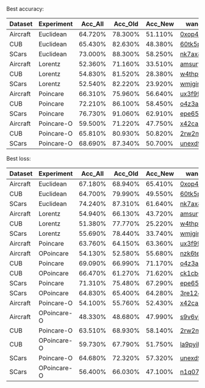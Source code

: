 
Best accuracy:

| Dataset  | Experiment | Acc_All | Acc_Old | Acc_New | wandb                                                                  |
| -------- | ---------- | ------- | ------- | ------- | ---------------------------------------------------------------------- |
| Aircraft | Euclidean  | 64.720% | 78.300% | 51.110% | [0xop4f8w](https://wandb.ai/mohamaddalal/Hyperbolic_GCD/runs/0xop4f8w) |
| CUB      | Euclidean  | 65.430% | 82.630% | 48.380% | [60tk5pbv](https://wandb.ai/mohamaddalal/Hyperbolic_GCD/runs/60tk5pbv) |
| SCars    | Euclidean  | 73.000% | 88.300% | 58.250% | [nk7ax8n3](https://wandb.ai/mohamaddalal/Hyperbolic_GCD/runs/nk7ax8n3) |
| Aircraft | Lorentz    | 52.360% | 71.160% | 33.510% | [amsuryec](https://wandb.ai/mohamaddalal/Hyperbolic_GCD/runs/amsuryec) |
| CUB      | Lorentz    | 54.830% | 81.520% | 28.380% | [w4thpt2d](https://wandb.ai/mohamaddalal/Hyperbolic_GCD/runs/w4thpt2d) |
| SCars    | Lorentz    | 52.540% | 82.220% | 23.920% | [wmjgim1g](https://wandb.ai/mohamaddalal/Hyperbolic_GCD/runs/wmjgim1g) |
| Aircraft | Poincare   | 66.310% | 75.960% | 56.640% | [ux3f99i2](https://wandb.ai/mohamaddalal/Hyperbolic_GCD/runs/ux3f99i2) |
| CUB      | Poincare   | 72.210% | 86.100% | 58.450% | [o4z3a8lt](https://wandb.ai/mohamaddalal/Hyperbolic_GCD/runs/o4z3a8lt) |
| SCars    | Poincare   | 76.730% | 91.060% | 62.910% | [epe65k3y](https://wandb.ai/mohamaddalal/Hyperbolic_GCD/runs/epe65k3y) |
| Aircraft | Poincare-O | 59.500% | 71.220% | 47.750% | [x42ca55e](https://wandb.ai/mohamaddalal/Hyperbolic_GCD/runs/x42ca55e) |
| CUB      | Poincare-O | 65.810% | 80.930% | 50.820% | [2rw2m0sd](https://wandb.ai/mohamaddalal/Hyperbolic_GCD/runs/2rw2m0sd) |
| SCars    | Poincare-O | 68.690% | 87.340% | 50.700% | [unexd9n5](https://wandb.ai/mohamaddalal/Hyperbolic_GCD/runs/unexd9n5) |


Best loss:

| Dataset  | Experiment  | Acc_All | Acc_Old | Acc_New | wandb                                                                  |
| -------- | ----------- | ------- | ------- | ------- | ---------------------------------------------------------------------- |
| Aircraft | Euclidean   | 67.180% | 68.940% | 65.410% | [0xop4f8w](https://wandb.ai/mohamaddalal/Hyperbolic_GCD/runs/0xop4f8w) |
| CUB      | Euclidean   | 64.700% | 79.990% | 49.550% | [60tk5pbv](https://wandb.ai/mohamaddalal/Hyperbolic_GCD/runs/60tk5pbv) |
| SCars    | Euclidean   | 74.240% | 87.310% | 61.640% | [nk7ax8n3](https://wandb.ai/mohamaddalal/Hyperbolic_GCD/runs/nk7ax8n3) |
| Aircraft | Lorentz     | 54.940% | 66.130% | 43.720% | [amsuryec](https://wandb.ai/mohamaddalal/Hyperbolic_GCD/runs/amsuryec) |
| CUB      | Lorentz     | 51.380% | 77.770% | 25.220% | [w4thpt2d](https://wandb.ai/mohamaddalal/Hyperbolic_GCD/runs/w4thpt2d) |
| SCars    | Lorentz     | 55.690% | 78.440% | 33.740% | [wmjgim1g](https://wandb.ai/mohamaddalal/Hyperbolic_GCD/runs/wmjgim1g) |
| Aircraft | Poincare    | 63.760% | 64.150% | 63.360% | [ux3f99i2](https://wandb.ai/mohamaddalal/Hyperbolic_GCD/runs/ux3f99i2) |
| Aircraft | OPoincare   | 54.130% | 52.580% | 55.680% | [nzk6tery](https://wandb.ai/mohamaddalal/Hyperbolic_GCD/runs/nzk6tery) |
| CUB      | Poincare    | 69.090% | 66.990% | 71.170% | [o4z3a8lt](https://wandb.ai/mohamaddalal/Hyperbolic_GCD/runs/o4z3a8lt) |
| CUB      | OPoincare   | 66.470% | 61.270% | 71.620% | [ck1cbqre](https://wandb.ai/mohamaddalal/Hyperbolic_GCD/runs/ck1cbqre) |
| SCars    | Poincare    | 71.310% | 75.480% | 67.290% | [epe65k3y](https://wandb.ai/mohamaddalal/Hyperbolic_GCD/runs/epe65k3y) |
| SCars    | OPoincare   | 64.830% | 65.400% | 64.280% | [3re124nz](https://wandb.ai/mohamaddalal/Hyperbolic_GCD/runs/3re124nz) |
| Aircraft | Poincare-O  | 54.100% | 55.760% | 52.430% | [x42ca55e](https://wandb.ai/mohamaddalal/Hyperbolic_GCD/runs/x42ca55e) |
| Aircraft | OPoincare-O | 48.330% | 48.680% | 47.990% | [s9v6vj6f](https://wandb.ai/mohamaddalal/Hyperbolic_GCD/runs/s9v6vj6f) |
| CUB      | Poincare-O  | 63.510% | 68.930% | 58.140% | [2rw2m0sd](https://wandb.ai/mohamaddalal/Hyperbolic_GCD/runs/2rw2m0sd) |
| CUB      | OPoincare-O | 59.730% | 67.790% | 51.750% | [la9pyihh](https://wandb.ai/mohamaddalal/Hyperbolic_GCD/runs/la9pyihh) |
| SCars    | Poincare-O  | 64.680% | 72.320% | 57.320% | [unexd9n5](https://wandb.ai/mohamaddalal/Hyperbolic_GCD/runs/unexd9n5) |
| SCars    | OPoincare-O | 56.400% | 66.030% | 47.100% | [n1q070y9](https://wandb.ai/mohamaddalal/Hyperbolic_GCD/runs/n1q070y9) |
